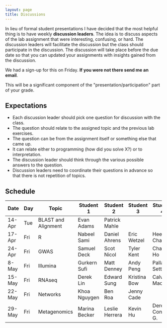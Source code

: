 ```yaml
---
layout: page
title: Discussions
---
```


In lieu of formal student presentations I have decided that the most helpful thing is to have weekly __discussion leaders__.  The idea is to discuss aspects of the lab assignment that were interesting, confusing, or hard.  The discussion leaders will facilitate the discussion but the class should participate in the discussion.  The discussion will take place before the due date so that you can updated your assignments with insights gained from the discussion.

We had a sign-up for this on Friday.  __If you were not there send me an email__.

This will be a significant component of the "presentation/participation" part of your grade.

## Expectations

* Each discussion leader should pick one question for discussion with the class.
* The question should relate to the assigned topic and the previous lab exercises.
* The question can be from the assignment itself or something else that came up.
* It can relate either to programming (how did you solve X?) or to interpretation.
* The discussion leader should think through the various possible answers to the question.
* Discussion leaders need to coordinate their questions in advance so that there is not repetition of topics.

## Schedule

| Date   | Day | Topic               | Student 1     | Student 2      | Student 3    | Student 4      | Student 5   |
|--------|-----|---------------------|---------------|----------------|--------------|----------------|-------------|
| 14-Apr | Tue | BLAST and Alignment | Evan Adams    | Patrick Mahle  |              |                |             |
| 17-Apr | Fri | R                   | Nabeel Sami   | Daniel Ahrens  | Eric Wetzel  | Heesun Cha     |             |
| 24-Apr | Fri | GWAS                | Samuel Deck   | Scot Nicol     | Tyler Kent   | Chad Ho        | Bobby Rider |
| 8-May  | Fri | Illumina            | Gurkern Sufi  | Matt Denney    | Andy Peng    | Pallavi Setty  |             |
| 15-May | Fri | RNAseq              | Derek Lin     | Edward Sung    | Kristina Bow | Calvin Mackey  | Anjali Kadaka    |
| 22-May | Fri | Networks            | Khoa Nguygen  |  Ben Roa  | Jenny Cade   |                |             |
| 29-May | Fri | Metagenomics        | Marina Becker | Leslie Herrera | Kevin Hu     | Derek Conkle-G.|             |
